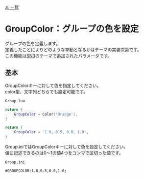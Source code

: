 [🔙 一覧](../README.md)

# GroupColor：グループの色を設定

グループの色を定義します。  
定義したことによりどのような挙動となるかはテーマの実装次第です。  
この機能は[SN3](https://github.com/MidflightDigital/ddrsn3-theme)のテーマで追加されたパラメータです。

## 基本

GroupColorキーに対して色を指定してください。  
color型、文字列どちらでも設定可能です。

`Group.lua`
```Lua
return {
    GroupColor = Color('Orange'),
}
```

```Lua
return {
    GroupColor = '1.0, 0.5, 0.0, 1.0',
}
```

Group.iniではGroupColorキーに対して色を設定してください。  
値に記述できるのは0～1の値4つをコンマで区切った値です。

`Group.ini`
```Plain Text
#GROUPCOLOR:1.0,0.5,0.0,1.0;
```
